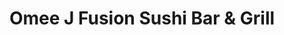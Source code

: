 ---
layout: place
title: "Omee J Fusion Sushi Bar & Grill"
permalink: /california/santa-clara/omee-j-fusion-sushi-bar-grill.html
stateAbbr: CA
stateName: California
cityName: Santa Clara
place_id: ChIJWTJJg4_Kj4ARDmeGeg4fRog
photos:
  - name: >-
      places/ChIJWTJJg4_Kj4ARDmeGeg4fRog/photos/AeeoHcIQq0JF-CLZCO2hdv5R_XTFT6d9AYKb3OehkgoyYcMUtVXxIq5-4Kc_ZlYpnKosmrvmbZwcbid-aoPHvYE3eIyLLGcQBbO5ONSX0bkY1aqbRazaTqDgU1DZABWevDb8Z_QsPBV1izOR6ne2sHEAPWAPf1Uub3p1i12hW0ysDPnDr1FtZsTcxQJJzsdpdQtxmVle88cM_kYVhO8W-yiUnH6U-Gl_VfpeIr6lLSxv2vY5CNkMYP0VNOxYVtKcvJ-PzJY_J_JxubqfIGVofowEbRcWOe7aWKdVp5-aydh5pUjXlg5nge4LKPLs1JTWsTUO_JNO6s_-EgscbkqRjIhBjjeWXLjQR4N-Me20LJyDcZ9GzmrMMK39By02J6i5RYy1ibHE1IHCZm9wVHM0xQUnT7RNbs9MSC9rSzfXB9moZzY
    widthPx: 4800
    heightPx: 2700
    authorAttributions:
      - displayName: Nick Samoray
        uri: https://maps.google.com/maps/contrib/102319070667178127832
        photoUri: >-
          https://lh3.googleusercontent.com/a/ACg8ocKDw-r_EgnLY1VPzDZXJoO13tY7E53rL4sjILM0m1xG8HGLIA=s100-p-k-no-mo
    flagContentUri: >-
      https://www.google.com/local/imagery/report/?cb_client=maps_api_places.places_api&image_key=!1e10!2sCIHM0ogKEICAgIDEvPqiDw&hl=en-US
    googleMapsUri: >-
      https://www.google.com/maps/place//data=!3m4!1e2!3m2!1sCIHM0ogKEICAgIDEvPqiDw!2e10!4m2!3m1!1s0x808fca8f83493259:0x88461f0e7a86670e
  - name: >-
      places/ChIJWTJJg4_Kj4ARDmeGeg4fRog/photos/AeeoHcKTOHH4m3t5A9bfO4uU7UNBLMqLbD4TRFQ_Ai_7lzJ9lnsG5JIX34MPvHS6Cn7UD2nJtKL3WD0COjrt6Bdrk0hqp8tQ4Dg6gyhA__hgksIETktjYqq5PxFzX4EfmNFmet6aODB00O8ZzYTMNhDpRhAVsSI0p1H9Jc6a3W5DJbLQGg2EP6viJbGu1vNmwBs2UD0cuCqTAIPPj-EcL_V6kmuVjmPYj2XKAXC1aKQie3GNNFbdAMGi5EJNG_-jlGx0u3ZDQl65Xqv4CH2OyuucbglnmcWJsYvMLhQh_qUbC-Bc0w
    widthPx: 1013
    heightPx: 569
    authorAttributions:
      - displayName: Omee J Fusion Sushi Bar & Grill
        uri: https://maps.google.com/maps/contrib/109799314927493606654
        photoUri: >-
          https://lh3.googleusercontent.com/a-/ALV-UjVvDZNJqV9CW3NERVZkOKJDKW8_f1cBEtvhjpVV20cAW7ju6lQ=s100-p-k-no-mo
    flagContentUri: >-
      https://www.google.com/local/imagery/report/?cb_client=maps_api_places.places_api&image_key=!1e10!2sAF1QipOgd9Or1l8uzZuc9tuvZWVgl7k1X78SX_3YLve0&hl=en-US
    googleMapsUri: >-
      https://www.google.com/maps/place//data=!3m4!1e2!3m2!1sAF1QipOgd9Or1l8uzZuc9tuvZWVgl7k1X78SX_3YLve0!2e10!4m2!3m1!1s0x808fca8f83493259:0x88461f0e7a86670e
  - name: >-
      places/ChIJWTJJg4_Kj4ARDmeGeg4fRog/photos/AeeoHcJEQskSBAJe5DU1jmUsIkUv3jkB_cLIqZEbDan3d0kT7Np3cwy-UvFi2QmV_oc2amRgy98fMZVitTDBMCBsBvwkD8hb6s6f6zsf-waqDjA-NVLltB99NGKgsAN9vLT6-haccJ5QMUm1RDo760qwLc5bNFQDBs5cXpyqR9tk1nTOARceQvpxxBBwCjVYfqH0TvUS0e6vbSFVNDynCNwnPQN3yqRjopQLr6smPb_Lix9F8CKLO2zfqneH4BJhjDSMVzZZjRCOF-6HK-zYmx8oihnCmhh-qic4md2sEapaEFAJjgkDAQwVBCBXBiMLJ11H9vNXERDEwh3qG9pgoadFmjoGLWBBcn3uFa56G3ICmEMNp_g0hchij0SnhpuFFQXNsEFW2VAz9_khLXeWPFGL82i5wvmylSCrbDyly-5KjIY
    widthPx: 4716
    heightPx: 3540
    authorAttributions:
      - displayName: Hans Goertz
        uri: https://maps.google.com/maps/contrib/108667495110478548130
        photoUri: >-
          https://lh3.googleusercontent.com/a/ACg8ocJIKzYxWhpKHrVbwmqOyBzjFABz_OI-XAdqhVxFU15R0phknA=s100-p-k-no-mo
    flagContentUri: >-
      https://www.google.com/local/imagery/report/?cb_client=maps_api_places.places_api&image_key=!1e10!2sCIHM0ogKEICAgMCIrIO5Yw&hl=en-US
    googleMapsUri: >-
      https://www.google.com/maps/place//data=!3m4!1e2!3m2!1sCIHM0ogKEICAgMCIrIO5Yw!2e10!4m2!3m1!1s0x808fca8f83493259:0x88461f0e7a86670e
  - name: >-
      places/ChIJWTJJg4_Kj4ARDmeGeg4fRog/photos/AeeoHcL3TFm1iH1PEMJPxowftkc8wKxff6DxXrLqv21Ksz8FVsQwVyA3zR1AoYuAcoAtFf3lKCwHm7pEryk63iTn29hZr2EBn5fGsb7y_NYXNahD2nVn1EAf5uQAUfgbdvLd4jSDf6I7ZCmuKjL1ilLzfouExj7aplpewj_zoELYNanvAlkjQcp-o-I9v0P_dwsu7ml4VqOZClMNFYkU1rQWaB9hIBuCec4FWmbvk5Tz6mlryxnFStJ2Dl0qis6EVl4Pl9riWmVSEyHKtPas5SraLgUXv4COMFAWH750BCZoxng6jhBA_PwwRWQWeQ0vZj_MLCLtKOrSz1FQ8L21ngiVg5CHtDml4rLVt9H7bxTbbGWa60IyG6Z5ncdbtYzeJPy8pHyGxMmFwbc3x8d-DpZM5KDEKpX3g00DS_i-4sXbZX8zCw
    widthPx: 3510
    heightPx: 2600
    authorAttributions:
      - displayName: A S
        uri: https://maps.google.com/maps/contrib/115358836964105037517
        photoUri: >-
          https://lh3.googleusercontent.com/a/ACg8ocIAHO6Y8qqHsZxoVCTlJSPrz5_3od-7QJsZLT3D28WyOOf7IIyE=s100-p-k-no-mo
    flagContentUri: >-
      https://www.google.com/local/imagery/report/?cb_client=maps_api_places.places_api&image_key=!1e10!2sCIHM0ogKEICAgIC7yrL-GA&hl=en-US
    googleMapsUri: >-
      https://www.google.com/maps/place//data=!3m4!1e2!3m2!1sCIHM0ogKEICAgIC7yrL-GA!2e10!4m2!3m1!1s0x808fca8f83493259:0x88461f0e7a86670e
  - name: >-
      places/ChIJWTJJg4_Kj4ARDmeGeg4fRog/photos/AeeoHcJpPJ8TwZFvMcO4C2Hc1uwFyOqK5TkROOR2JMfS1vwkR0xcfHfdmDkSJ0knAokZEkVNH3cDdDFhH6hn1hRLqCEEtWotbVYKf9zxLrxLo08Fdg_b5acXHDtpoX5qrOKPioilK96JEpVPjOHhGYtDXMcfP8TOP0Tj8GbW-Ndcq58pwKQ3-oCsR0ze-WmfmPEV-7i1juG8QLQ1VurT82bkH3vuYBPJM068wryNjef_RrXL3F52yQd1AkjMMt7UaU5b-SKBEfK9M81QiGsg04wDp4rE-MI7lk6W1ShnMd3anHWbG4jYFAX8n6sEYL2ao7In6Hj5qgJl4SkKj9zKVedcrFC9b4kJwzIL_koQnrZwFQlTsaeDS-fNNsb3WAHahoeocwzCrNPyGNUfjiQJpgoNhdHkswINqh28OQlljXluZU7Gxooc
    widthPx: 3024
    heightPx: 4032
    authorAttributions:
      - displayName: hansub
        uri: https://maps.google.com/maps/contrib/109834411959414191272
        photoUri: >-
          https://lh3.googleusercontent.com/a/ACg8ocL_W5MmaYgBvB47RqY8Ep5cV5zuks4ZTPc5Lt4UuyEBBs-CbQ=s100-p-k-no-mo
    flagContentUri: >-
      https://www.google.com/local/imagery/report/?cb_client=maps_api_places.places_api&image_key=!1e10!2sCIHM0ogKEICAgICL9O-fvAE&hl=en-US
    googleMapsUri: >-
      https://www.google.com/maps/place//data=!3m4!1e2!3m2!1sCIHM0ogKEICAgICL9O-fvAE!2e10!4m2!3m1!1s0x808fca8f83493259:0x88461f0e7a86670e
  - name: >-
      places/ChIJWTJJg4_Kj4ARDmeGeg4fRog/photos/AeeoHcL0cQk-Acxn95dhE7d520XCv3XYpj4UFDk5jC11ndeEgzyU-C1Xgy6slOCLScnXQ9agYLbLDqb8BinFr7gLIodTy9sYtLk1oAkpjGboG9n0iENog1fU4uj2-27An-DBS7Vu5P46GBkyv5Nn-9uemJlLcjfvXjsb2iyEHIN2GAZCJBmwpDhIgkjQ5OMinfWJ6pWWvjrxTVqyPWgfHFXES-eYCPCCuaX81NFjOqdKuFYjo-6WnWQxUqjszBcHpdP9hgYsVdsauwPxKGGPrC6ZxoqFWaR-o3wzbb3aMtVhqLV0NL6m65Bp0UXqjFLF80IFSTBImHnZPHdn9jp736i_JNZiViS1EtmAsnagq6SILx_Zrjkvjq4L880cW3Xd3b66I_pmA9XHsWxKPDxe2Q1BZ3U-4bkHmq4Cl7GDkAmX9Ws
    widthPx: 981
    heightPx: 1023
    authorAttributions:
      - displayName: Samar Srm
        uri: https://maps.google.com/maps/contrib/104704729104660264660
        photoUri: >-
          https://lh3.googleusercontent.com/a-/ALV-UjW3urxQ_TE-pyJrIeUV1HaaDNSLyRfHcRcYN3taHUS8fw33_KPpqw=s100-p-k-no-mo
    flagContentUri: >-
      https://www.google.com/local/imagery/report/?cb_client=maps_api_places.places_api&image_key=!1e10!2sCIHM0ogKEICAgIDP9uPzMw&hl=en-US
    googleMapsUri: >-
      https://www.google.com/maps/place//data=!3m4!1e2!3m2!1sCIHM0ogKEICAgIDP9uPzMw!2e10!4m2!3m1!1s0x808fca8f83493259:0x88461f0e7a86670e
  - name: >-
      places/ChIJWTJJg4_Kj4ARDmeGeg4fRog/photos/AeeoHcIa5RglgD-izUrUrKqBPy1yGGulam2LnnovUSf0qPjhXXpV0D3WxGyb5xXUWO29t5mxRUCfSaziBAhN-4sqsFCQupdHg0PXttqYYN2MF6I3COXaNfbX_CojDbxCP837qLzoNu9jchLaAjhTAb5bHnOE3dcJKzwOEUQ_ol6JfAd_Gz-0USsy47jEvwCnkHnudDuE9QEqPkBvmwGlUibnSw_3jSOQu-Vqd2kuX5-1hBecuximIJMcE4vNbdsyGetQR2PhA4OpyGiVHcTZe0YdYm8Y98zAjpxzNvyktHOMaVhUODnRZOkWViHAsvQKZH9Zq6Z4u6U18AztUwZwbsdrmeFsxquNj5cOwxU4jwT-wgqY_BnPGUdvssMmjSy7pHNoAnUEGEGl9_RNXr5O6xOs78woj3Kl7umtxMTHPOBmomCwUw
    widthPx: 4000
    heightPx: 3000
    authorAttributions:
      - displayName: Amir Hermelin
        uri: https://maps.google.com/maps/contrib/100513239836234534559
        photoUri: >-
          https://lh3.googleusercontent.com/a-/ALV-UjX16adLrK_VAGyH9qW42aext_uTYujRORq4T0yergdLWSqCFz4Iag=s100-p-k-no-mo
    flagContentUri: >-
      https://www.google.com/local/imagery/report/?cb_client=maps_api_places.places_api&image_key=!1e10!2sCIHM0ogKEICAgICNi8_8CA&hl=en-US
    googleMapsUri: >-
      https://www.google.com/maps/place//data=!3m4!1e2!3m2!1sCIHM0ogKEICAgICNi8_8CA!2e10!4m2!3m1!1s0x808fca8f83493259:0x88461f0e7a86670e
  - name: >-
      places/ChIJWTJJg4_Kj4ARDmeGeg4fRog/photos/AeeoHcL4km3eN4yw2XgLkPGj1O4bbZ2GyEVWT2OFyRMXCrQ5Bhgrv2flS-iWYXVaG_7NUQKw6ikGG55Zbil-GPoG5RnROWIaQ7jJ_QVyRwaLLz1LJWcy2B7ayG3MrKckJGJxk-r4ovxB4MUOltsKKnJSXCoRyy361yuBH-H3YYtAAR-1nr-OGUDw4CiUDO0BwLQxFCD9V1jXzCuu8wNQkCw2k3r7mX6rJXYKyc3z0JnB0mivLsHXykPfHY_NIa4H1xtVWHcKPq7J5PZuSG2R8oNrt1bo_GdZD_PhN7haICpCRhxs7WvFxNgTeFP39Uu4p84-gf3vPrMWm0JI1Veu0IFckmAAFeyDZT3Nza-tJSMOj4kBWH5kvH8OUZa4jcsLZkVaNV9rRv8ScfTIRAhkG0YqzcQcfM9BaUCUs4Ln_GQXh75nKYhm
    widthPx: 3000
    heightPx: 4000
    authorAttributions:
      - displayName: Amir Hermelin
        uri: https://maps.google.com/maps/contrib/100513239836234534559
        photoUri: >-
          https://lh3.googleusercontent.com/a-/ALV-UjX16adLrK_VAGyH9qW42aext_uTYujRORq4T0yergdLWSqCFz4Iag=s100-p-k-no-mo
    flagContentUri: >-
      https://www.google.com/local/imagery/report/?cb_client=maps_api_places.places_api&image_key=!1e10!2sCIHM0ogKEICAgICNi8_8sAE&hl=en-US
    googleMapsUri: >-
      https://www.google.com/maps/place//data=!3m4!1e2!3m2!1sCIHM0ogKEICAgICNi8_8sAE!2e10!4m2!3m1!1s0x808fca8f83493259:0x88461f0e7a86670e
  - name: >-
      places/ChIJWTJJg4_Kj4ARDmeGeg4fRog/photos/AeeoHcJVgW7jVYcki1O2jYuwpTwBeodnUgQ7hV9ook4me1IjU4Cb9TXMV5abDk_9tqP7LJbCP6P9hHgZDe2LP_81c9OfSq5UqDPhuzeSG8B5bQMuIFvFb5vj0ZquVwG-3YhKBVmQHAGMn0NB7WOUrsKM7C3LtClLVmtqdIZXNXNhBKqeN5bVqI-dQk0qIlCStUEU-yPcN_rRvD2uEIpblYbxxDFcBc2yUnM-hXfQM3fPbBWPd8o3U_t7fANP4M0ije5zWQzM5scHY7Wso_tnhtS2bQwbiFfph_mh7AtnNyF1s-Hj8X6dXZ3zVhIFifPfdoPE05qogfTDC0O3HjNs5ZdGN1PifZXWdiz1PGynS7s1yVgBXrHdRuBQQNkuXLYee9q-Tgemkpf6iZnjxIXs8d6Ue-UiEzOOlTPNS1brgSyzTHc
    widthPx: 4080
    heightPx: 3072
    authorAttributions:
      - displayName: Katrina
        uri: https://maps.google.com/maps/contrib/101742864985390427478
        photoUri: >-
          https://lh3.googleusercontent.com/a/ACg8ocJRodknu_bUnXtr-yQIXnP83aUztDPJGrWK7krNy67iX5PODQ=s100-p-k-no-mo
    flagContentUri: >-
      https://www.google.com/local/imagery/report/?cb_client=maps_api_places.places_api&image_key=!1e10!2sCIHM0ogKEICAgMCIl7W-Mg&hl=en-US
    googleMapsUri: >-
      https://www.google.com/maps/place//data=!3m4!1e2!3m2!1sCIHM0ogKEICAgMCIl7W-Mg!2e10!4m2!3m1!1s0x808fca8f83493259:0x88461f0e7a86670e
  - name: >-
      places/ChIJWTJJg4_Kj4ARDmeGeg4fRog/photos/AeeoHcJm5B_jhPwTMgLqV9Ldu7ktfkX9ZBsUiaEKcxVSEFw7N-WKmktcV976yIajz4Fr39nBoUqTaEHMJRjMjsMQxJwF4YXqxi9xRlpRvQWBvHthvI0ff3wn4WtL-M1U8_siv0rTsA30r9-lUAdm72J9Vx72HasKtNhzYOIIsxJfFNO2X0HEXZ7r4b18aAgFoUzdVkvLgor3TnwdMR5HWO0d81BNBgDCSwb4-OX43_ndi-tVJpJWsklnq_fdEW1g2ifRPoiLUMPBxALqzbs72Vaooll_czOhW_nqCn7BkD5XhAXRhpqe0loLMc3phTfTckXPHZkzns2newDMXAVCBOO2DTd_qiGw73twXnRMZnse5_dtfY1O7J_GdZejlRWeAtt8tsR82QBVfoowTh4UmPdBCh10yPeU-xhkgwUxtGgFooKNkw
    widthPx: 4000
    heightPx: 2252
    authorAttributions:
      - displayName: daniel rhyne
        uri: https://maps.google.com/maps/contrib/110347141493763852162
        photoUri: >-
          https://lh3.googleusercontent.com/a-/ALV-UjWQ2zfkXTbrejGy--jwo6sXAfhuT1gyGbhziIjtDB7SImp_pvjf=s100-p-k-no-mo
    flagContentUri: >-
      https://www.google.com/local/imagery/report/?cb_client=maps_api_places.places_api&image_key=!1e10!2sCIHM0ogKEICAgICL3vepIQ&hl=en-US
    googleMapsUri: >-
      https://www.google.com/maps/place//data=!3m4!1e2!3m2!1sCIHM0ogKEICAgICL3vepIQ!2e10!4m2!3m1!1s0x808fca8f83493259:0x88461f0e7a86670e
address: 4477 Stevens Creek Blvd, Santa Clara, CA 95051, USA
street: 4477 Stevens Creek Blvd
city: Santa Clara
state: CA
zip: '95051'
country: USA
neighborhood: null
latitude: '37.323714'
longitude: '-121.980677'
accessibility_options:
  wheelchairAccessibleParking: true
  wheelchairAccessibleEntrance: true
  wheelchairAccessibleRestroom: true
  wheelchairAccessibleSeating: true
business_status: OPERATIONAL
name: Omee J Fusion Sushi Bar & Grill
google_maps_links:
  directionsUri: >-
    https://www.google.com/maps/dir//''/data=!4m7!4m6!1m1!4e2!1m2!1m1!1s0x808fca8f83493259:0x88461f0e7a86670e!3e0
  placeUri: https://maps.google.com/?cid=9819570184573576974
  writeAReviewUri: >-
    https://www.google.com/maps/place//data=!4m3!3m2!1s0x808fca8f83493259:0x88461f0e7a86670e!12e1
  reviewsUri: >-
    https://www.google.com/maps/place//data=!4m4!3m3!1s0x808fca8f83493259:0x88461f0e7a86670e!9m1!1b1
  photosUri: >-
    https://www.google.com/maps/place//data=!4m3!3m2!1s0x808fca8f83493259:0x88461f0e7a86670e!10e5
primary_type: Japanese Restaurant
opening_hours:
  regular: null
  current: null
secondary_opening_hours:
  regular:
    weekdayDescriptions: null
    type: null
  current:
    weekdayDescriptions: null
    type: null
phone: (408) 243-8282
price_level: PRICE_LEVEL_MODERATE
price_range: $30 &ndash; $50
rating: '4.4'
rating_count: 352
website: http://www.omeejfusionmenu.com/
description: null
reviews: null
parking_options: null
payment_options: null
allow_dogs: null
curbside_pickup: null
delivery: null
dine_in: null
good_for_children: null
good_for_groups: null
good_for_sports: null
live_music: null
menu_for_children: null
outdoor_seating: null
reservable: null
restroom: null
serves_beer: null
serves_breakfast: null
serves_brunch: null
serves_cocktails: null
serves_coffee: null
serves_dinner: null
serves_dessert: null
serves_lunch: null
serves_vegetarian_food: null
serves_wine: null
takeout: null

---